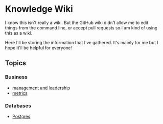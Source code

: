 # Knowledge Wiki

I know this isn't really a wiki. But the GitHub wiki didn't allow me to edit things from the command line, or accept pull requests so I am kind of using this as a wiki. 

Here I'll be storing the information that I've gathered. It's mainly for me but I hope it'll be helpful for everyone!

## Topics

### Business

* [management and leadership](management_and_leadership.md)
* [metrics](metrics.md)

### Databases

* [Postgres](postgres.md)
